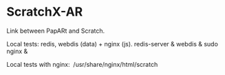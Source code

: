 # ScratchX-AR


Link between PapARt and Scratch. 


Local tests: redis, webdis (data) + nginx (js).
redis-server &
webdis &
sudo nginx &

Local tests with nginx: 
/usr/share/nginx/html/scratch

